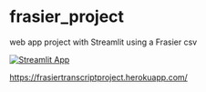 # frasier_project
web app project with Streamlit using a Frasier csv

[![Streamlit App](https://static.streamlit.io/badges/streamlit_badge_black_white.svg)](https://amrungwaew-frasier-project-frasier-app-a45tnd.streamlitapp.com)

https://frasiertranscriptproject.herokuapp.com/ 
